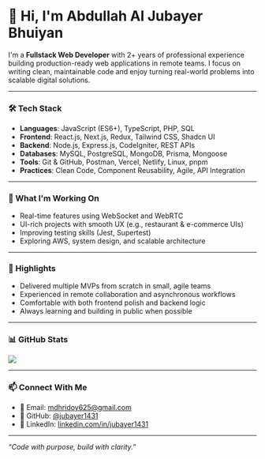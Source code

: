 # 👋 Hi, I'm Abdullah Al Jubayer Bhuiyan

I'm a **Fullstack Web Developer** with 2+ years of professional experience building production-ready web applications in remote teams. I focus on writing clean, maintainable code and enjoy turning real-world problems into scalable digital solutions.

---

### 🛠 Tech Stack
- **Languages**: JavaScript (ES6+), TypeScript, PHP, SQL
- **Frontend**: React.js, Next.js, Redux, Tailwind CSS, Shadcn UI
- **Backend**: Node.js, Express.js, CodeIgniter, REST APIs
- **Databases**: MySQL, PostgreSQL, MongoDB, Prisma, Mongoose
- **Tools**: Git & GitHub, Postman, Vercel, Netlify, Linux, pnpm
- **Practices**: Clean Code, Component Reusability, Agile, API Integration

---

### 🚀 What I'm Working On
- Real-time features using WebSocket and WebRTC  
- UI-rich projects with smooth UX (e.g., restaurant & e-commerce UIs)  
- Improving testing skills (Jest, Supertest)  
- Exploring AWS, system design, and scalable architecture

---

### 📌 Highlights
- Delivered multiple MVPs from scratch in small, agile teams  
- Experienced in remote collaboration and asynchronous workflows  
- Comfortable with both frontend polish and backend logic  
- Always learning and building in public when possible

---

### 📊 GitHub Stats

<img src="https://github-readme-stats.vercel.app/api/top-langs/?username=jubayer1431&hide=jupyter%20notebook&layout=compact&hide_border=true"/>

---

### 📫 Connect With Me
- 📧 Email: [mdhridoy625@gmail.com](mailto:mdhridoy625@gmail.com)  
- 🔗 GitHub: [@jubayer1431](https://github.com/jubayer1431)  
- 💼 LinkedIn: [linkedin.com/in/jubayer1431](https://linkedin.com/in/jubayer1431)

---

_“Code with purpose, build with clarity.”_
